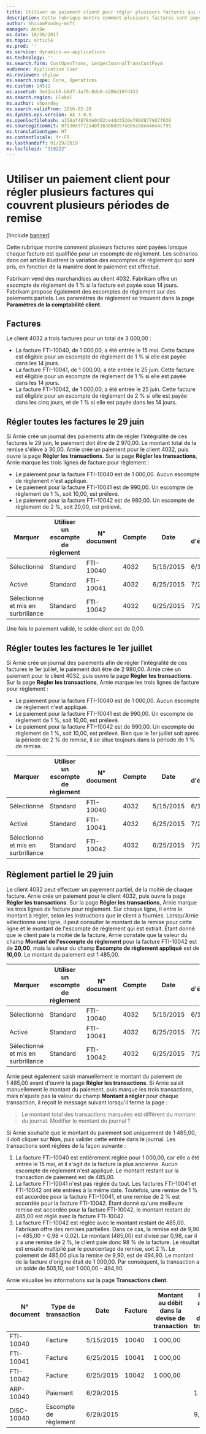 ```yaml
---
title: Utiliser un paiement client pour régler plusieurs factures qui couvrent plusieurs périodes de remise
description: Cette rubrique montre comment plusieurs factures sont payées lorsque chaque facture est qualifiée pour un escompte de règlement. Les scénarios dans cet article illustrent la variation des escomptes de règlement qui sont pris, en fonction de la manière dont le paiement est effectué.
author: ShivamPandey-msft
manager: AnnBe
ms.date: 10/26/2017
ms.topic: article
ms.prod: ''
ms.service: dynamics-ax-applications
ms.technology: ''
ms.search.form: CustOpenTrans, LedgerJournalTransCustPaym
audience: Application User
ms.reviewer: shylaw
ms.search.scope: Core, Operations
ms.custom: 14511
ms.assetid: 3e42ccb5-b9d7-4a70-8db9-4206d10fd433
ms.search.region: Global
ms.author: shpandey
ms.search.validFrom: 2016-02-28
ms.dyn365.ops.version: AX 7.0.0
ms.openlocfilehash: a358af4878de0d02ce4dd3520e786d8779d7f030
ms.sourcegitcommit: 0f530e5f72a40f383868957a6b5cb0e446e4c795
ms.translationtype: HT
ms.contentlocale: fr-FR
ms.lasthandoff: 01/29/2019
ms.locfileid: "319222"
---
```

# <a name="use-a-customer-payment-to-settle-multiple-invoices-that-span-multiple-discount-periods"></a>Utiliser un paiement client pour régler plusieurs factures qui couvrent plusieurs périodes de remise

[!include [banner](../includes/banner.md)]

Cette rubrique montre comment plusieurs factures sont payées lorsque chaque facture est qualifiée pour un escompte de règlement. Les scénarios dans cet article illustrent la variation des escomptes de règlement qui sont pris, en fonction de la manière dont le paiement est effectué.

Fabrikam vend des marchandises au client 4032. Fabrikam offre un escompte de règlement de 1 % si la facture est payée sous 14 jours. Fabrikam propose également des escomptes de règlement sur des paiements partiels. Les paramètres de règlement se trouvent dans la page **Paramètres de la comptabilité client**.

## <a name="invoices"></a>Factures
Le client 4032 a trois factures pour un total de 3 000,00 :

-   La facture FTI-10040, de 1 000,00, a été entrée le 15 mai. Cette facture est éligible pour un escompte de règlement de 1 % si elle est payée dans les 14 jours.
-   La facture FTI-10041, de 1 000,00, a été entrée le 25 juin. Cette facture est éligible pour un escompte de règlement de 1 % si elle est payée dans les 14 jours.
-   La facture FTI-10042, de 1 000,00, a été entrée le 25 juin. Cette facture est éligible pour un escompte de règlement de 2 % si elle est payée dans les cinq jours, et de 1 % si elle est payée dans les 14 jours.

## <a name="settle-all-invoices-on-june-29"></a>Régler toutes les factures le 29 juin
Si Arnie crée un journal des paiements afin de régler l'intégralité de ces factures le 29 juin, le paiement doit être de 2 970,00. Le montant total de la remise s'élève à 30,00. Arnie crée un paiement pour le client 4032, puis ouvre la page **Régler les transactions**. Sur la page **Régler les transactions**, Arnie marque les trois lignes de facture pour règlement :

-   Le paiement pour la facture FTI-10040 est de 1 000,00. Aucun escompte de règlement n'est appliqué.
-   Le paiement pour la facture FTI-10041 est de 990,00. Un escompte de règlement de 1 %, soit 10,00, est prélevé.
-   Le paiement pour la facture FTI-10042 est de 980,00. Un escompte de règlement de 2 %, soit 20,00, est prélevé.

| Marquer                     | Utiliser un escompte de règlement | N° document   | Compte | Date      | Date d'échéance  | Facture | Montant au débit dans la devise de transaction | Montant au crédit dans la devise de transaction | Devise | Montant à régler |
|--------------------------|-------------------|-----------|---------|-----------|-----------|---------|--------------------------------------|---------------------------------------|----------|------------------|
| Sélectionné                 | Standard            | FTI-10040 | 4032    | 5/15/2015 | 6/15/2015 | 10040   | 1 000,00                             |                                       | USD      | 1 000,00         |
| Activé                 | Standard            | FTI-10041 | 4032    | 6/25/2015 | 7/25/2015 | 10041   | 1 000,00                             |                                       | USD      | 990,00           |
| Sélectionné et mis en surbrillance | Standard            | FTI-10042 | 4032    | 6/25/2015 | 7/25/2015 | 10042   | 1 000,00                             |                                       | USD      | 980,00           |

Une fois le paiement validé, le solde client est de 0,00.

## <a name="settle-all-invoices-on-july-1"></a>Régler toutes les factures le 1er juillet
Si Arnie crée un journal des paiements afin de régler l'intégralité de ces factures le 1er juillet, le paiement doit être de 2 980,00. Arnie crée un paiement pour le client 4032, puis ouvre la page **Régler les transactions**. Sur la page **Régler les transactions**, Arnie marque les trois lignes de facture pour règlement :

-   Le paiement pour la facture FTI-10040 est de 1 000,00. Aucun escompte de règlement n'est appliqué.
-   Le paiement pour la facture FTI-10041 est de 990,00. Un escompte de règlement de 1 %, soit 10,00, est prélevé.
-   Le paiement pour la facture FTI-10042 est de 990,00. Un escompte de règlement de 1 %, soit 10,00, est prélevé. Bien que le 1er juillet soit après la période de 2 % de remise, il se situe toujours dans la période de 1 % de remise.

| Marquer                     | Utiliser un escompte de règlement | N° document   | Compte | Date      | Date d'échéance  | Facture | Montant au débit dans la devise de transaction | Montant au crédit dans la devise de transaction | Devise | Montant à régler |
|--------------------------|-------------------|-----------|---------|-----------|-----------|---------|--------------------------------------|---------------------------------------|----------|------------------|
| Sélectionné                 | Standard            | FTI-10040 | 4032    | 5/15/2015 | 6/15/2015 | 10040   | 1 000,00                             |                                       | USD      | 1 000,00         |
| Activé                 | Standard            | FTI-10041 | 4032    | 6/25/2015 | 7/25/2015 | 10041   | 1 000,00                             |                                       | USD      | 990,00           |
| Sélectionné et mis en surbrillance | Standard            | FTI-10042 | 4032    | 6/25/2015 | 7/25/2015 | 10042   | 1 000,00                             |                                       | USD      | 990,00           |

## <a name="partial-settlement-on-june-29"></a>Règlement partiel le 29 juin
Le client 4032 peut effectuer un payement partiel, de la moitié de chaque facture. Arnie crée un paiement pour le client 4032, puis ouvre la page **Régler les transactions**. Sur la page **Régler les transactions**, Arnie marque les trois lignes de facture pour règlement. Sur chaque ligne, il entre le montant à régler, selon les instructions que le client a fournies. Lorsqu'Arnie sélectionne une ligne, il peut consulter le montant de la remise pour cette ligne et le montant de l'escompte de règlement qui est extrait. Étant donné que le client paie la moitié de la facture, Arnie constate que la valeur du champ **Montant de l'escompte de règlement** pour la facture FTI-10042 est de **20,00**, mais la valeur du champ **Escompte de règlement appliqué** est de **10,00**. Le montant du paiement est 1 485,00.

| Marquer                     | Utiliser un escompte de règlement | N° document   | Compte | Date      | Date d'échéance  | Facture | Montant au débit dans la devise de transaction | Montant au crédit dans la devise de transaction | Devise | Montant à régler |
|--------------------------|-------------------|-----------|---------|-----------|-----------|---------|--------------------------------------|---------------------------------------|----------|------------------|
| Sélectionné                 | Standard            | FTI-10040 | 4032    | 5/15/2015 | 6/15/2015 | 10040   | 1 000,00                             |                                       | USD      | 500,00           |
| Activé                 | Standard            | FTI-10041 | 4032    | 6/25/2015 | 7/25/2015 | 10041   | 1 000,00                             |                                       | USD      | 495,00           |
| Sélectionné et mis en surbrillance | Standard            | FTI-10042 | 4032    | 6/25/2015 | 7/25/2015 | 10042   | 1 000,00                             |                                       | USD      | 490,00           |

Arnie peut également saisir manuellement le montant du paiement de 1 485,00 avant d'ouvrir la page **Régler les transactions**. Si Arnie saisit manuellement le montant du paiement, puis marque les trois transactions, mais n'ajuste pas la valeur du champ **Montant à régler** pour chaque transaction, il reçoit le message suivant lorsqu'il ferme la page :

> Le montant total des transactions marquées est différent du montant du journal. Modifier le montant du journal ?

Si Arnie souhaite que le montant du paiement soit uniquement de 1 485,00, il doit cliquer sur **Non**, puis valider cette entrée dans le journal. Les transactions sont réglées de la façon suivante :

1.  La facture FTI-10040 est entièrement réglée pour 1 000,00, car elle a été entrée le 15 mai, et il s'agit de la facture la plus ancienne. Aucun escompte de règlement n'est appliqué. Le montant restant sur la transaction de paiement est de 485,00.
2.  La facture FTI-10041 n'est pas réglée du tout. Les factures FTI-10041 et FTI-10042 ont été entrées à la même date. Toutefois, une remise de 1 % est accordée pour la facture FTI-10041, et une remise de 2 % est accordée pour la facture FTI-10042. Étant donné qu'une meilleure remise est accordée pour la facture FTI-10042, le montant restant de 485,00 est réglé avec la facture FTI-10042.
3.  La facture FTI-10042 est réglée avec le montant restant de 485,00. Fabrikam offre des remises partielles. Dans ce cas, la remise est de 9,90 (= 485,00 ÷ 0,98 × 0,02). Le montant (485,00) est divisé par 0,98, car il y a une remise de 2 %, le client paie donc 98 % de la facture. Le résultat est ensuite multiplié par le pourcentage de remise, soit 2 %. Le paiement de 485,00 plus la remise de 9,90, est de 494,90. Le montant de la facture d'origine était de 1 000,00. Par conséquent, la transaction a un solde de 505,10, soit 1 000,00 – 494,90.

Arnie visualise les informations sur la page **Transactions client**.

| N° document    | Type de transaction | Date      | Facture | Montant au débit dans la devise de transaction | Montant au crédit dans la devise de transaction | Solde  | Devise |
|------------|------------------|-----------|---------|--------------------------------------|---------------------------------------|----------|----------|
| FTI-10040  | Facture          | 5/15/2015 | 10040   | 1 000,00                             |                                       | 0,00     | USD      |
| FTI-10041  | Facture          | 6/25/2015 | 10041   | 1 000,00                             |                                       | 1 000,00 | USD      |
| FTI-10042  | Facture          | 6/25/2015 | 10042   | 1 000,00                             |                                       | 505,10   | USD      |
| ARP-10040  | Paiement          | 6/29/2015 |         |                                      | 1 485,00                              | 0,00     | USD      |
| DISC-10040 | Escompte de règlement    | 6/29/2015 |         |                                      | 9,90                                  | 0,00     | USD      |





